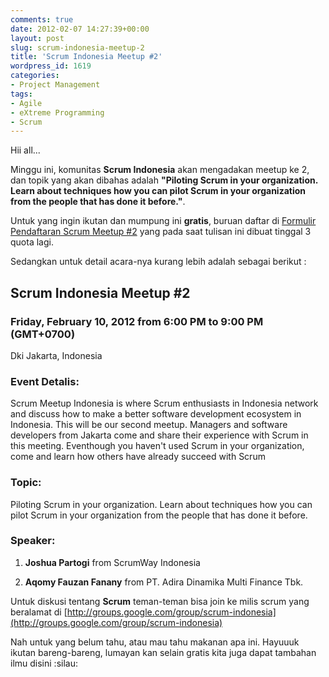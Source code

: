 ```yaml
---
comments: true
date: 2012-02-07 14:27:39+00:00
layout: post
slug: scrum-indonesia-meetup-2
title: 'Scrum Indonesia Meetup #2'
wordpress_id: 1619
categories:
- Project Management
tags:
- Agile
- eXtreme Programming
- Scrum
---
```


Hii all...

Minggu ini, komunitas **Scrum Indonesia** akan mengadakan meetup ke 2, dan topik yang akan dibahas adalah **"Piloting Scrum in your organization. Learn about techniques how you can pilot Scrum in your organization from the people that has done it before."**.

Untuk yang ingin ikutan dan mumpung ini **gratis**, buruan daftar di [Formulir Pendaftaran Scrum Meetup #2](http://www.eventbrite.com/event/2852685459) yang pada saat tulisan ini dibuat tinggal 3 quota lagi.

Sedangkan untuk detail acara-nya kurang lebih adalah sebagai berikut :


## Scrum Indonesia Meetup #2




### Friday, February 10, 2012 from 6:00 PM to 9:00 PM (GMT+0700)
Dki Jakarta, Indonesia





### Event Detalis:


Scrum Meetup Indonesia is where Scrum enthusiasts in Indonesia network and discuss how  to make a better software development ecosystem in Indonesia. This will be our second meetup. Managers and software developers from Jakarta come and share their experience with Scrum in this meeting. Eventhough you haven't used Scrum in your organization, come and learn how others have already succeed with Scrum



### Topic:


Piloting Scrum in your organization. Learn about techniques how you can pilot Scrum in your organization from the people that has done it before.



### Speaker:






  1. **Joshua Partogi** from ScrumWay Indonesia


  2. **Aqomy Fauzan Fanany** from PT. Adira Dinamika Multi Finance Tbk.



Untuk diskusi tentang **Scrum** teman-teman bisa join ke milis scrum yang beralamat di [http://groups.google.com/group/scrum-indonesia](http://groups.google.com/group/scrum-indonesia)

Nah untuk yang belum tahu, atau mau tahu makanan apa ini. Hayuuuk ikutan bareng-bareng, lumayan kan selain gratis kita juga dapat tambahan ilmu disini  :silau: 


